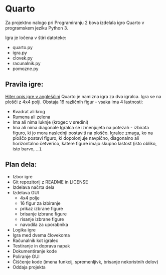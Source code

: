 # Quarto

Za projektno nalogo pri Programiranju 2 bova izdelala igro Quarto v programskem jeziku Python 3.

Igra je ločena v štiri datoteke:
* quarto.py
* igra.py
* clovek.py
* racunalnik.py
* pomozne.py

## Pravila igre:
[Hiter opis igre v angleščini](https://en.wikipedia.org/wiki/Quarto_(board_game))
Quarto je namizna igra za dva igralca. Igra se na plošči z 4x4 polji. Obstaja 16 različnih figur - vsaka ima 4 lastnosti:
* Kvadrat ali krog
* Rumena ali zelena
* Ima ali nima luknje (krogec v sredini)
* Ima ali nima diagonale
Igralca se izmenjujeta na potezah - izbirata figuro, ki jo mora naslednji postaviti na ploščo. Igralec zmaga, ko na ploščo postavi figuro, ki dopolonjuje navpično, diagonalno ali horizontalno četverico, katere figure imajo skupno lastost (isto obliko, isto barvo, ...).


## Plan dela:
* Izbor igre
* Git repozitorij z README in LICENSE
* Izdelava načrta dela
* Izdelava GUI
  * 4x4 polje
  * 16 figur za izbiranje
  * prikaz izbrane figure
  * brisanje izbrane figure
  * risanje izbrane figure
  * navodila za uporabnika
* Logika igre
* Igra med dvema človekoma
* Računalnik kot igralec
* Testiranje in doprava napak
* Dokumentiranje kode
* Poliranje GUI
* Čiščenje kode (imena funkcij, spremenljivk, brisanje nekoristnih delov)
* Oddaja projekta
